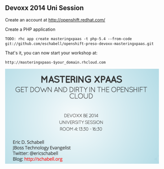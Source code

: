 Devoxx 2014 Uni Session
-----------------------
Create an account at http://openshift.redhat.com/

Create a PHP application

    TODO: rhc app create masteringxpaas -t php-5.4 --from-code git://github.com/eschabell/openshift-preso-devoxx-masteringxpaas.git

That's it, you can now start your workshop at:

    http://masteringxpaas-$your_domain.rhcloud.com

![Cover Slide](https://raw.githubusercontent.com/eschabell/openshift-preso-devoxx-masteringxpaas/master/php/cover.png)
